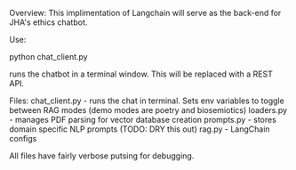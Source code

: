 Overview:
This implimentation of Langchain will serve as the back-end for JHA's ethics chatbot.

Use:

python chat_client.py 

runs the chatbot in a terminal window. This will be replaced with a REST API.

Files:
chat_client.py - runs the chat in terminal. Sets env variables to toggle between RAG modes (demo modes are poetry and biosemiotics)
loaders.py - manages PDF parsing for vector database creation
prompts.py - stores domain specific NLP prompts (TODO: DRY this out)
rag.py - LangChain configs

All files have fairly verbose putsing for debugging. 
